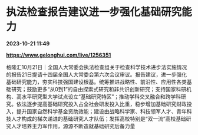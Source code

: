 # 执法检查报告建议进一步强化基础研究能力

**2023-10-21 11:49**

**https://www.gelonghui.com/live/1256351**

格隆汇10月21日｜全国人大常委会执法检查组关于检查科学技术进步法实施情况的报告21日提请十四届全国人大常委会第六次会议审议。报告建议，进一步强化基础研究能力，夯实科技强国建设根基。统筹推进战略性、前沿性、应用性各类基础研究；鼓励更多“从0到1”的自由探索式研究和非共识创新研究；支持国家科研机构、高水平研究型大学试点设立“基础研究特区”；推动学科交叉融合和跨学科研究。依法逐步提高基础研究投入占全社会研发投入比重，稳步增加基础研究财政投入，提升国家自然科学基金资助效能；建设由战略科学家、科技领军人才、青年科技人才构成的梯次递进的基础研究人才队伍；发挥高校特别是“双一流”高校基础研究人才培养主力军作用，源源不断造就基础研究后备力量